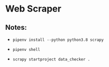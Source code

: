 # Web Scraper

## Notes:
- ```
  pipenv install --python python3.8 scrapy
  ```
- ```
  pipenv shell
  ```
- ```
  scrapy startproject data_checker .
  ```